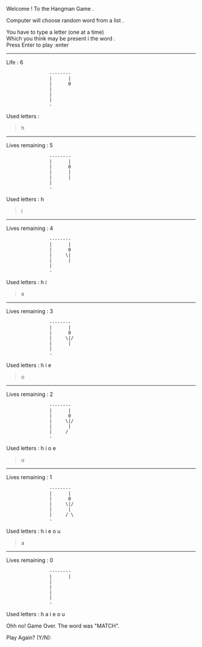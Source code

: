 Welcome ! To the Hangman Game .

Computer will choose random word from a list .

You have to type a letter (one at a time)     
Which you think may be present i the word .   
Press Enter to play :enter
_____   
        
Life : 6

                    --------
                    |      |
                    |      0
                    |
                    |
                    |
                    -


Used letters    :
> h
_____

Lives remaining : 5

                    --------
                    |      |
                    |      0
                    |      |
                    |      |
                    |
                    -


Used letters    : h
> i
_____

Lives remaining : 4

                    --------
                    |      |
                    |      0
                    |     \|
                    |      |
                    |
                    -


Used letters    : h i
> e
_____

Lives remaining : 3

                    --------
                    |      |
                    |      0
                    |     \|/
                    |      |
                    |
                    -


Used letters    : h i e
> o
_____

Lives remaining : 2

                    --------
                    |      |
                    |      0
                    |     \|/
                    |      |
                    |     /
                    -


Used letters    : h i o e
> u
_____

Lives remaining : 1

                    --------
                    |      |
                    |      0
                    |     \|/
                    |      |
                    |     / \
                    -


Used letters    : h i e o u
> a
_____

Lives remaining : 0

                    --------
                    |      |
                    |
                    |
                    |
                    |
                    -


Used letters    : h a i e o u

Ohh no! Game Over.
The word was "MATCH".

Play Again? (Y/N):
